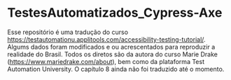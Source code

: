 # TestesAutomatizados_Cypress-Axe
Esse repositório é uma tradução do curso https://testautomationu.applitools.com/accessibility-testing-tutorial/. 
Algums dados foram modificados e ou acrescentados para reproduzir a realidade do Brasil.
Todos os diretos são da autora do curso Marie Drake (https://www.mariedrake.com/about), bem como da plataforma Test Automation University.
O capítulo 8 ainda não foi traduzido até o momento.
